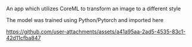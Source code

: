 An app which utilizes CoreML to transform an image to a different style

The model was trained using Python/Pytorch and imported here

https://github.com/user-attachments/assets/a41a95aa-2ad5-4535-83c1-42d11cfba847

